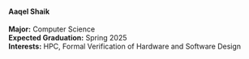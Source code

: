 #### Aaqel Shaik
**Major:** Computer Science<br>
**Expected Graduation:** Spring 2025<br>
**Interests:** HPC, Formal Verification of Hardware and Software Design<br>